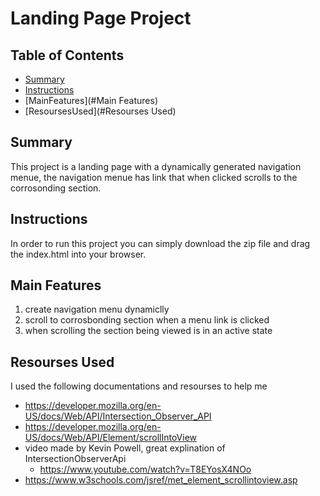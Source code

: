 # Landing Page Project

## Table of Contents

* [Summary](#Summary)
* [Instructions](#instructions)
* [MainFeatures](#Main Features)
* [ResoursesUsed](#Resourses Used)


## Summary

This project is a landing page with a dynamically generated navigation menue, the navigation menue
has link that when clicked scrolls to the corrosonding section.

## Instructions

In order to run this project you can simply download the zip file and drag the index.html into your browser.

## Main Features

1. create navigation menu dynamiclly 
2. scroll to corrosbonding section when a menu link is clicked
3. when scrolling the section being viewed is in an active state

## Resourses Used

I used the following documentations and resourses to help me 

* https://developer.mozilla.org/en-US/docs/Web/API/Intersection_Observer_API
* https://developer.mozilla.org/en-US/docs/Web/API/Element/scrollIntoView
* video made by Kevin Powell, great explination of IntersectionObserverApi 
    * https://www.youtube.com/watch?v=T8EYosX4NOo
* https://www.w3schools.com/jsref/met_element_scrollintoview.asp